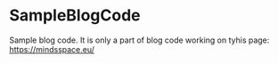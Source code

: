 # SampleBlogCode
Sample blog code. 
It is only a part of blog code working on tyhis page: https://mindsspace.eu/
